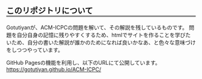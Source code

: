 <h2 style="border-bottom-style: double">このリポジトリについて</h2>
Gotutiyanが、ACM-ICPCの問題を解いて、その解説を残しているものです。
問題を自分自身の記憶に残りやすくするため、htmlでサイトを作ることを学びたいため、自分の書いた解説が誰かのためになれば良いかなあ、と色々な意味づけをしつつやっています。

GitHub Pagesの機能を利用し、以下のURLにて公開しています。
https://gotutiyan.github.io/ACM-ICPC/